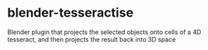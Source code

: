 # blender-tesseractise
Blender plugin that projects the selected objects onto cells of a 4D tesseract, and then projects the result back into 3D space
